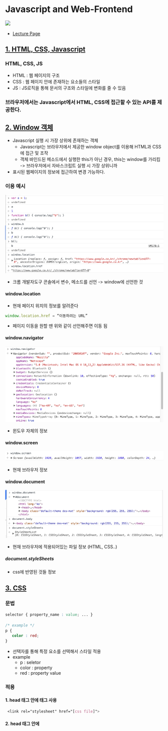 # Javascript and Web-Frontend
![](https://s3.ap-northeast-2.amazonaws.com/grepp-cloudfront/programmers_imgs/learn/thumb-course-javascript-webfrontend.jpg)

* [Lecture Page](https://programmers.co.kr/learn/courses/10)

## [1. HTML, CSS, Javascript](https://github.com/baecheese/javascript-study/tree/master/1st-HTML_CSS_Javascript)
###  HTML, CSS, JS
* HTML : 웹 페이지의 구조
* CSS : 웹 페이지 안에 존재하는 요소들의 스타일
* JS : JS로직을 통해 문서의 구조와 스타일에 변화를 줄 수 있음

### 브라우저에서는 Javascript에서 HTML, CSS에 접근할 수 있는 API를 제공한다.

## [2. Window 객체](https://github.com/baecheese/javascript-study/tree/master/2st-window_object)
* Javascript 실행 시 가장 상위에 존재하는 객체
	* Javascript는 브라우저에서 제공한 window object를 이용해 HTML과 CSS에 접근 및 조작
	* 객체 바인드된 메소드에서 실행한 this가 아닌 경우, this는 window를 가리킴 -> 브라우저에서 자바스크립트 실행 시 가장 상위니까
* 표시된 웹페이지의 정보에 접근하여 변경 가능하다.

### 이용 예시
![](https://github.com/baecheese/javascript-study/blob/master/2st-window_object/console.png?raw=true)
* 크롬 개발자도구 콘솔에서 변수, 메소드를 선언 -> window에 선언한 것
#### window.location
* 현재 페이지 위치의 정보를 알려준다
``` js
window.location.href = “이동하려는 URL”
```
* 페이지 이동을 원할 땐 위와 같이 선언해주면 이동 됨
#### window.navigator
![](https://github.com/baecheese/javascript-study/blob/master/2st-window_object/window.navigator.png?raw=true)
* 윈도우 자체의 정보
#### window.screen
![](https://github.com/baecheese/javascript-study/blob/master/2st-window_object/window.screen.png?raw=true)
* 현재 브라우저 정보
#### window.document
![](https://github.com/baecheese/javascript-study/blob/master/2st-window_object/window.document.png?raw=true)
* 현재 브라우저에 적용되어있는 파일 정보 (HTML, CSS..)
##### document.styleSheets
* css에 반영된 것들 정보

## [3. CSS](https://github.com/baecheese/javascript-study/tree/master/3st-CSS)
### 문법
``` css
selector { property_name : value; ... }

/* example */
p {
   color : red;
}
```

* 선택자를 통해 특정 요소를 선택해서 스타일 적용
* example
	* p : seletor
	* color : property
	* red : property value

### 적용
#### 1. head 태그 안에 <link> 태그 사용
``` css
 <link rel="stylesheet" href="[css file]">
```

#### 2. head 태그 안에 <style> 태그를 사용해 직접 정의
``` css
 <style>
       ...
 </style>
```

#### 3. html element안에 직접 속성으로 정의
``` css
    <p style="color:red">...</p>
```

### 스타일 적용 우선순위
* 스타일 정의가 충돌하는 경우 브라우저가 우선순위를 통해 스타일 따름
	* 우선순위 1 : html 안에서 element 태그 내에 정의한 스타일
	* 우선순위 2 : head에서 스타일 태그에서 정의한 스타일
	* 우선순위 3 : link를 통해 외부 파일에서 정의된 스타일


## [4. Document Object Model (DOM)](https://github.com/baecheese/javascript-study/tree/master/4st-Document_Object_Model)
* 컴퓨터가 문서를 잘 처리할 수 있도록 문서 구조를 약속한 것
	* 자바스크립트를 통해 HTML문서에 접근 가능한 이유는 HTML 문서 DOM(Document Object Model)에 따라 기술되고, 이 DOM인터페이스를 통해 기술된 HTML가 객체로서 자바스크립트에 연결
### Tree 
#### 부모 ㅡ 자식 관계의 구조
![](https://i.stack.imgur.com/xw5Hm.png)

* 위의 그림이라면 a가 parent, b가 children

#### HTML의 경우는?
``` html
<html>
	<head>
	</head>
	<body>
	</body>
</html>
```

* html = parent tag
* head, body = children tag

### Element API
![](https://github.com/baecheese/javascript-study/blob/master/4st-Document_Object_Model/document_parent_children.png)
![](https://github.com/baecheese/javascript-study/blob/master/4st-Document_Object_Model/document_children_nextElementSibling.png?raw=true)
* document를 통해 접근 가능
	* .children 
	* .parentNode
	* .firstElementChild
	* .lastElementChild
	* .nextElementSibling
	* .previousElementSibling

## [5. DOM - Select-Element](https://github.com/baecheese/javascript-study/tree/master/5st-DOM-Select-Element)
### 문서의 Element를 선택하는 방법
* document.getElementBy~ : 단일 엘리먼트를 선택하는 메소드
	* .getElementByID : 해당하는 id에 대한 태그가 반환
* document.getElementsBy~ : 다중 엘리먼트를 선택하는 메소드
### Element API
![](https://github.com/baecheese/javascript-study/blob/master/5st-DOM-Select-Element/Document-API-getElement-inner.png)
* .innerHTML
	* element의 html 변경할 수 있음
* .innerText 
	* 	element의 text 변경할 수 있음
* .style
	* css를 변경

#### getAttribute / setAttribute
![](https://github.com/baecheese/javascript-study/blob/master/5st-DOM-Select-Element/Document-src.png)
* 이미지 태그에 대해서는 API가 src 프로퍼티 속성을 동기화해주지만, 그 외에 것에서는 동기화해주지 않음
	* 이럴 땐 getAttribute 으로 가져올 수 있음
	* setAttribute로 변경도 가능
#####  예시
![](https://github.com/baecheese/javascript-study/blob/master/5st-DOM-Select-Element/Document-src-getsetAttribute.png)



